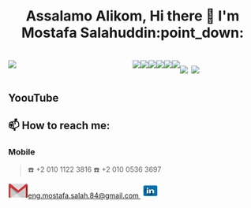 <h1 align="center">Assalamo Alikom, Hi there 👋 I'm Mostafa Salahuddin:point_down:<h1>

<img align="left" width="50%" src="https://github-readme-stats.vercel.app/api?username=mostafa351&show_icons=true&theme=highcontrast"/>
<img width="45%"  src="https://github-readme-stats.vercel.app/api/top-langs/?username=mostafa351&layout=compact"/>
<img align="left" src="https://img.shields.io/badge/HTML5-E34F26?style=for-the-badge&logo=html5&logoColor=white"/>
<img align="left" src="https://img.shields.io/badge/CSS3-1572B6?style=for-the-badge&logo=css3&logoColor=white"/>
<img align="left" src="https://img.shields.io/badge/JavaScript-323330?style=for-the-badge&logo=javascript&logoColor=F7DF1E"/>
<img align="left" src="https://img.shields.io/badge/TypeScript-007ACC?style=for-the-badge&logo=typescript&logoColor=white"/>  
<img align="left" src="https://img.shields.io/badge/Angular-DD0031?style=for-the-badge&logo=angular&logoColor=white"/>
<img align="left" src="https://img.shields.io/badge/.NET-512BD4?style=for-the-badge&logo=dotnet&logoColor=white"/>
<img src="https://img.shields.io/badge/C%23-239120?style=for-the-badge&logo=c-sharp&logoColor=white"/>

## YoouTube

<!-- BLOG-POST-LIST:START -->
<!-- BLOG-POST-LIST:END -->

## 📫 How to reach me:

### Mobile

> :phone: +2 010 1122 3816
> :telephone: +2 010 0536 3697

<a href="https://github.com/Mostafa351" target="blank">
<img  src="./icons/gmail.png" alt="https://github.com/Mostafa351" height="30" width="40" />eng.mostafa.salah.84@gmail.com
</a>

<a href="https://github.com/Mostafa351" target="blank">
<img src="./icons/linked-in.png" alt="https://www.linkedin.com/in/mostafa-salahuddin-torky-842b0686/" height="30" width="40" />
</a>
